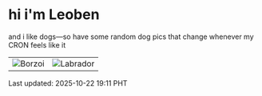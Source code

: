 # hi i'm Leoben

and i like dogs—so have some random dog pics that change whenever my CRON feels like it

|  |  |
|--------|----------|
| ![Borzoi](https://random-dog-vercel.vercel.app/api/random-borzoi?v=1761131498) | ![Labrador](https://random-dog-vercel.vercel.app/api/random-labrador?v=1761131498) |

Last updated: 2025-10-22 19:11 PHT
